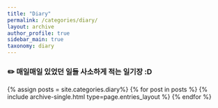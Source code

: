 ```yaml
---
title: "Diary"
permalink: /categories/diary/
layout: archive
author_profile: true
sidebar_main: true
taxonomy: diary
---
```


### ✏️ 매일매일 있었던 일들 사소하게 적는 일기장 :D

{% assign posts = site.categories.diary%}
{% for post in posts %} {% include archive-single.html type=page.entries_layout %} {% endfor %}
